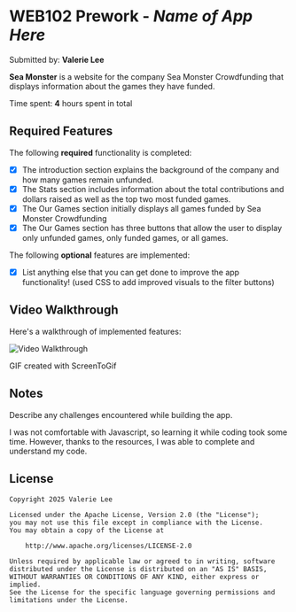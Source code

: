 # WEB102 Prework - *Name of App Here*

Submitted by: **Valerie Lee**

**Sea Monster** is a website for the company Sea Monster Crowdfunding that displays information about the games they have funded.

Time spent: **4** hours spent in total

## Required Features

The following **required** functionality is completed:

* [X] The introduction section explains the background of the company and how many games remain unfunded.
* [X] The Stats section includes information about the total contributions and dollars raised as well as the top two most funded games.
* [X] The Our Games section initially displays all games funded by Sea Monster Crowdfunding
* [X] The Our Games section has three buttons that allow the user to display only unfunded games, only funded games, or all games.

The following **optional** features are implemented:

* [X] List anything else that you can get done to improve the app functionality! (used CSS to add improved visuals to the filter buttons)

## Video Walkthrough

Here's a walkthrough of implemented features:

<img src='Lee_Valerie_WEB102Prework.gif' title='Video Walkthrough' width='' alt='Video Walkthrough' />

GIF created with ScreenToGif

## Notes

Describe any challenges encountered while building the app.

I was not comfortable with Javascript, so learning it while coding took some time. However, thanks to the resources, I was able to complete and understand my code.

## License

    Copyright 2025 Valerie Lee

    Licensed under the Apache License, Version 2.0 (the "License");
    you may not use this file except in compliance with the License.
    You may obtain a copy of the License at

        http://www.apache.org/licenses/LICENSE-2.0

    Unless required by applicable law or agreed to in writing, software
    distributed under the License is distributed on an "AS IS" BASIS,
    WITHOUT WARRANTIES OR CONDITIONS OF ANY KIND, either express or implied.
    See the License for the specific language governing permissions and
    limitations under the License.
